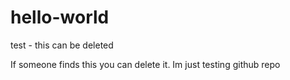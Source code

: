 # hello-world
test - this can be deleted 

If someone finds this you can delete it. Im just testing github repo
